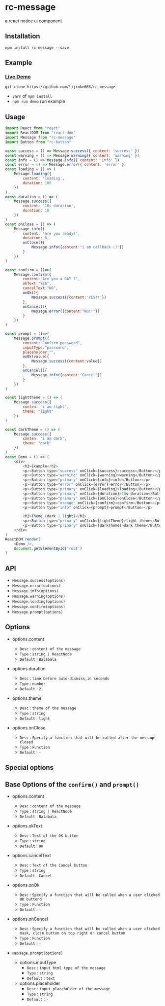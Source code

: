 # rc-message
a react notice ui component 

## Installation
```
npm install rc-message --save
```

## Example
### [Live Demo](https://lijinke666.github.io/rc-message/)

```
git clone https://github.com/lijinke666/rc-message
```
 - `yarn` of `npm install`
 - `npm run demo`   run example


## Usage
```javascript
import React from "react"
import ReactDOM from "react-dom"
import Message from "rc-message"
import Button from "rc-button"

const success = () => Message.success({ content: 'success' })
const warning = () => Message.warning({ content: 'warning' })
const info = () => Message.info({ content: 'info' })
const error = () => Message.error({ content: 'error' })
const loading = () => (
    Message.loading({
        content: 'loading',
        duration: 100
    })
)
const duration = () => (
    Message.success({
        content: '10s duration',
        duration: 10
    })
)
const onClose = () => (
    Message.info({
        content: 'Are you ready?',
        duration: 3,
        onClose(){
            Message.info({content:"i am callback :)"})
        }
    })
)

const confirm = ()=>(
    Message.confirm({
        content:"Are you a GAY ?",
        okText:"YES",
        cancelText:"NO",
        onOk(){
            Message.success({content:'YES!!'})
        },
        onCancel(){
            Message.error({content:"NO!!"})
        }
    })
)

const prompt = ()=>(
    Message.prompt({
        content:"Confirm password",
        inputType:"password",
        placeholder:"",
        onOk(value){
            Message.success({content:value})
        },
        onCancel(){
            Message.info({content:"Cancel"})
        }
    })
)

const lightTheme = () => (
    Message.success({
        conten: "i am light",
        theme: "light"
    })
)

const darkTheme = () => (
    Message.success({
        conten: "i am dark",
        theme: "dark"
    })
)
const Demo = () => (
    <div>
        <h2>Example</h2>
        <p><Button type="success" onClick={success}>success</Button></p>
        <p><Button type="warning" onClick={warning}>warning</Button></p>
        <p><Button type="primary" onClick={info}>info</Button></p>
        <p><Button type="error" onClick={error}>error</Button></p>
        <p><Button type="primary" onClick={loading}>loading</Button></p>
        <p><Button type="primary" onClick={duration}>10s duration</Button></p>
        <p><Button type="primary" onClick={onClose}>onClose</Button></p>
        <p><Button type="orange" onClick={confirm}>confirm</Button></p>
        <p><Button type="info" onClick={prompt}>prompt</Button></p>

        <h2>Theme (dark | light)</h2>
        <p><Button type="primary" onClick={lightTheme}>light theme</Button></p>
        <p><Button type="primary" onClick={darkTheme}>dark theme</Button></p>
    </div>
)
ReactDOM.render(
    <Demo />,
    document.getElementById('root')
)
```

## API 
- `Message.success(options)`
- `Message.error(options)`
- `Message.info(options)`
- `Message.warning(options)`
- `Message.loading(options)`
- `Message.confirm(options)`
- `Message.prompt(options)`

## Options 
- options.content
  - `Desc` : `content of the message`
  - `Type` : `string | ReactNode`
  - `Default` : `Balabala`

- options.duration 
  - `Desc` : `time before auto-dismiss,in seconds`
  - `Type` : `number`
  - `Default` : `2`

- options.theme 
  - `Desc` : `theme of the message`
  - `Type` : `string`
  - `Default` : `light`

- options.onClose 
  - `Desc` : `Specify a function that will be called after the message closed`
  - `Type` : `Function`
  - `Default` : `-`

## Special options
## Base Options of the `confirm()` and `prompt()`

- options.content
    - `Desc` : `content of the message`
    - `Type` : `string | ReactNode`
    - `Default` : `Balabala`

- options.okText 
    - `Desc` : `Text of the OK button`
    - `Type` : `string`
    - `Default` : `OK`

- options.cancelText 
    - `Desc` : `Text of the Cancel button`
    - `Type` : `string`
    - `Default` : `Cancel`

- options.onOk 
    - `Desc` : `Specify a function that will be called when a user clicked OK buttond`
    - `Type` : `Function`
    - `Default` : `-`
    
- options.onCancel 
    - `Desc` : `Specify a function that will be called when a user clicked mask, close button on top right or cancel button`
    - `Type` : `Function`
    - `Default` : `-`

- `Message.prompt(options)`
    - options.inputType
        - `Desc` : `input html type of the message`
        - `Type` : `string`
        - `Default` : `text`
    - options.placeholder 
        - `Desc` : `input placeholder of the message`
        - `Type` : `string`
        - `Default` : `-`


